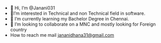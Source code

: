- 👋 Hi, I’m @Janani031
- 👀I’m interested in Technical and non Technical  field in software. 
- 🌱 I’m currently learning my Bachelor Degree in Chennai.
- 💞️ I’m looking to collaborate on a MNC and mostly looking for Foreign country
- How to reach me mail jananidhana31@gmail.com
<!---
Janani031/Janani031 is a ✨ special ✨ repository because its `README.md` (this file) appears on your GitHub profile.
You can click the Preview link to take a look at your changes.
--->
